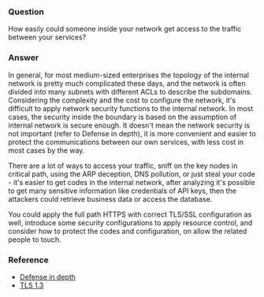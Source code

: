 ### Question

How easily could someone inside your network get access to the traffic between your services?

### Answer

In general, for most medium-sized enterprises the topology of the internal network is pretty much complicated these days, and the network is often divided into many subnets with different ACLs to describe the subdomains. Considering the complexity and the cost to configure the network, it's difficult to apply network security functions to the internal network. In most cases, the security inside the boundary is based on the assumption of internal network is secure enough. It doesn't mean the network security is not important (refer to Defense in depth), it is more convenient and easier to protect the communications between our own services, with less cost in most cases by the way.

There are a lot of ways to access your traffic, sniff on the key nodes in critical path, using the ARP deception, DNS pollution, or just steal your code - it's easier to get codes in the internal network, after analyzing it's possible to get many sensitive information like credentials of API keys, then the attackers could retrieve business data or access the database.

You could apply the full path HTTPS with correct TLS/SSL configuration as well, introduce some security configurations to apply resource control, and consider how to protect the codes and configuration, on allow the related people to touch.

### Reference

- [Defense in depth](https://en.wikipedia.org/wiki/Defense_in_depth_(computing))
- [TLS 1.3](https://tools.ietf.org/html/rfc8446)
